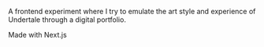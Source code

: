 A frontend experiment where I try to emulate the art style and experience of Undertale through a digital portfolio.

Made with Next.js
